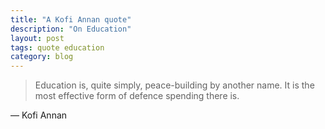 ```yaml
---
title: "A Kofi Annan quote"
description: "On Education"
layout: post
tags: quote education
category: blog
---
```


> Education is, quite simply, peace-building by another name. It is the most effective form of defence spending there is.

&mdash; Kofi Annan

